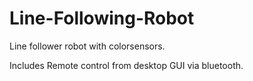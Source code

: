 # Line-Following-Robot

Line follower robot with colorsensors.

Includes Remote control from desktop GUI via bluetooth.

